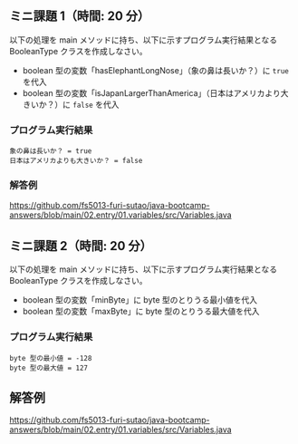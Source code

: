 ## ミニ課題 1（時間: 20 分）

以下の処理を main メソッドに持ち、以下に示すプログラム実行結果となる BooleanType クラスを作成しなさい。

- boolean 型の変数「hasElephantLongNose」（象の鼻は長いか？）に `true` を代入
- boolean 型の変数「isJapanLargerThanAmerica」（日本はアメリカより大きいか？）に `false` を代入

### プログラム実行結果

```
象の鼻は長いか？ = true
日本はアメリカよりも大きいか？ = false
```

### 解答例

https://github.com/fs5013-furi-sutao/java-bootcamp-answers/blob/main/02.entry/01.variables/src/Variables.java

## ミニ課題 2（時間: 20 分）

以下の処理を main メソッドに持ち、以下に示すプログラム実行結果となる BooleanType クラスを作成しなさい。

- boolean 型の変数「minByte」に byte 型のとりうる最小値を代入
- boolean 型の変数「maxByte」に byte 型のとりうる最大値を代入

### プログラム実行結果

```
byte 型の最小値 = -128
byte 型の最大値 = 127
```

## 解答例

https://github.com/fs5013-furi-sutao/java-bootcamp-answers/blob/main/02.entry/01.variables/src/Variables.java
